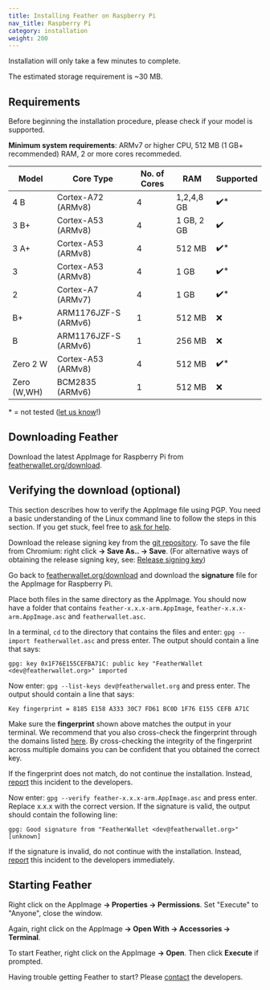 ```yaml
---
title: Installing Feather on Raspberry Pi
nav_title: Raspberry Pi
category: installation
weight: 200
---
```


Installation will only take a few minutes to complete. 

The estimated storage requirement is ~30 MB.

## Requirements

Before beginning the installation procedure, please check if your model is supported.

**Minimum system requirements**: ARMv7 or higher CPU, 512 MB (1 GB+ recommended) RAM, 2 or more cores recommeded.

| Model | Core Type | No. of Cores | RAM | Supported |
|-------|-----------|--------------|-----|-----------|
| 4 B   | Cortex-A72 (ARMv8)    | 4 | 1,2,4,8 GB | ✔️* |
| 3 B+  | Cortex-A53 (ARMv8)    | 4 | 1 GB, 2 GB | ✔️ |
| 3 A+  | Cortex-A53 (ARMv8)    | 4 | 512 MB | ✔️* |
| 3     | Cortex-A53 (ARMv8)    | 4 | 1 GB | ✔️* |
| 2     | Cortex-A7 (ARMv7)     | 4 | 1 GB | ✔️* |
| B+    | ARM1176JZF-S (ARMv6)  | 1 | 512 MB | ❌ |
| B     | ARM1176JZF-S (ARMv6)  | 1 | 256 MB | ❌ |
| Zero 2 W | Cortex-A53 (ARMv8) | 4 | 512 MB  | ✔️* |
| Zero (W,WH) | BCM2835 (ARMv6) | 1 | 512 MB  | ❌ |

\* = not tested ([let us know](report-an-issue)!)

## Downloading Feather

Download the latest AppImage for Raspberry Pi from [featherwallet.org/download](https://featherwallet.org/download). 

## Verifying the download (optional)

This section describes how to verify the AppImage file using PGP. You need a basic understanding of the Linux command line to follow the steps in this section. If you get stuck, feel free to [ask for help](report-an-issue).

Download the release signing key from the [git repository](https://raw.githubusercontent.com/feather-wallet/feather/master/utils/pubkeys/featherwallet.asc). To save the file from Chromium: right click **→ Save As.. → Save**. (For alternative ways of obtaining the release signing key, see: [Release signing key](release-signing-key))

Go back to [featherwallet.org/download](https://featherwallet.org/download) and download the **signature** file for the AppImage  for Raspberry Pi.

Place both files in the same directory as the AppImage. You should now have a folder that contains `feather-x.x.x-arm.AppImage`, `feather-x.x.x-arm.AppImage.asc` and `featherwallet.asc`.

In a terminal, `cd` to the directory that contains the files and enter: `gpg --import featherwallet.asc` and press enter. The output should contain a line that says:

```
gpg: key 0x1F76E155CEFBA71C: public key "FeatherWallet <dev@featherwallet.org>" imported
```

Now enter: `gpg --list-keys dev@featherwallet.org` and press enter. The output should contain a line that says:

```
Key fingerprint = 8185 E158 A333 30C7 FD61 BC0D 1F76 E155 CEFB A71C
```

Make sure the **fingerprint** shown above matches the output in your terminal. We recommend that you also cross-check the fingerprint through the domains listed [here](release-signing-key). By cross-checking the integrity of the fingerprint across multiple domains you can be confident that you obtained the correct key.

If the fingerprint does not match, do not continue the installation. Instead, [report](report-an-issue) this incident to the developers.

Now enter: `gpg --verify feather-x.x.x-arm.AppImage.asc` and press enter. Replace x.x.x with the correct version. If the signature is valid, the output should contain the following line:

```
gpg: Good signature from "FeatherWallet <dev@featherwallet.org>" [unknown]
```

If the signature is invalid, do not continue with the installation. Instead, [report](report-an-issue) this incident to the developers immediately.
## Starting Feather

Right click on the AppImage **→ Properties → Permissions**. Set "Execute" to "Anyone", close the window.

Again, right click on the AppImage **→ Open With → Accessories → Terminal**.

To start Feather, right click on the AppImage **→ Open**. Then click **Execute** if prompted.

Having trouble getting Feather to start? Please [contact](report-an-issue) the developers.
